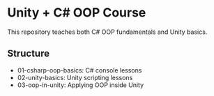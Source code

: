 # Unity + C# OOP Course

This repository teaches both C# OOP fundamentals and Unity basics.

## Structure
- 01-csharp-oop-basics: C# console lessons
- 02-unity-basics: Unity scripting lessons
- 03-oop-in-unity: Applying OOP inside Unity
